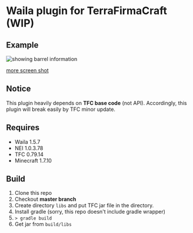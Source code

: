 Waila plugin for TerraFirmaCraft (WIP)
======================================

Example
-------
![showing barrel information](https://github.com/whelmaze/tfc-waila-plugin/wiki/images/barrel02.png)

[more screen shot](https://github.com/whelmaze/tfc-waila-plugin/wiki/Screen-Shots)

Notice
------
This plugin heavily depends on **TFC base code** (not API).
Accordingly, this plugin will break easily by TFC minor update.


Requires
--------
- Waila 1.5.7
- NEI 1.0.3.78
- TFC 0.79.14
- Minecraft 1.7.10


Build
-----
1. Clone this repo
2. Checkout **master branch**
3. Create directory `libs` and put TFC jar file in the directory.
3. Install gradle (sorry, this repo doesn't include gradle wrapper)
4. `> gradle build`
5. Get jar from `build/libs`
